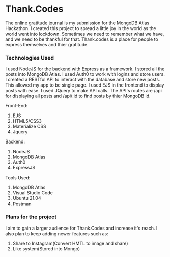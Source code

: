# Thank.Codes

The online gratitude journal is my submission for the MongoDB Atlas Hackathon. I created this project to spread a little joy in the world as the world went into lockdown. Sometimes we need to remember what we have, and we need to be thankful for that. Thank.codes is a place for people to express themselves and thier gratitude. 

### Technologies Used

I used NodeJS for the backend with Express as a framework. I stored all the posts into MongoDB Atlas. I used Auth0 to work with logins and store users. I created a RESTful API to interact with the database and store new posts. This allowed my app to be single page. I used EJS in the frontend to display posts with ease. I used JQuery to make API calls. The API's routes are /api for displaying all posts and /api/:id to find posts by thier MongoDB id.  

Front-End:

1. EJS
2. HTML5/CSS3
3. Materialize CSS
4. Jquery 

Backend:

1. NodeJS
2. MongoDB Atlas
3. Auth0 
4. ExpressJS

Tools Used:

1. MongoDB Atlas 
2. Visual Studio Code
3. Ubuntu 21.04
4. Postman

### Plans for the project

I aim to gain a larger audience for Thank.Codes and increase it's reach. I also plan to keep adding newer features such as:

1. Share to Instagram(Convert HMTL to image and share)
2. Like system(Stored into Mongo)

